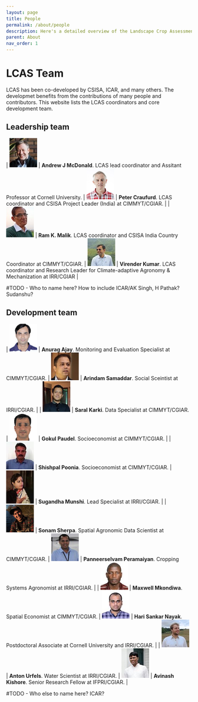```yaml
---
layout: page
title: People
permalink: /about/people
description: Here's a detailed overview of the Landscape Crop Assessment Survey (LCAS), it's modules and how it helps to collect big data that support sustainability transitions in agriculture. 
parent: About
nav_order: 1
---
```


# LCAS Team


LCAS has been co-developed by CSISA, ICAR, and many others. The developmet benefits from the contributions of many people and contributors. This website lists the LCAS coordinators and core development team.


## Leadership team

| ![](people/ajm.jpg) | **Andrew J McDonald**. LCAS lead coordinator and Assitant Professor at Cornell University. | ![](people/pc.jpg) | **Peter Craufurd**. LCAS coordinator and CSISA Project Leader (India) at CIMMYT/CGIAR. |
| ![](people/rkm.jpg) | **Ram K. Malik**. LCAS coordinator and CSISA India Country Coordinator at CIMMYT/CGIAR. | ![](people/vk.jpg) | **Virender Kumar**. LCAS coordinator and Research Leader for Climate-adaptive Agronomy & Mechanization at IRR/CGIAR |

#TODO - Who to name here? How to include ICAR/AK Singh, H Pathak? Sudanshu?

## Development team

| ![](people/aa.jpg) | **Anurag Ajay**. Monitoring and Evaluation Specialist at CIMMYT/CGIAR. | ![](people/as.jpg) | **Arindam Samaddar**. Social Sceintist at IRRI/CGIAR. |
| ![](people/sk.jpg) | **Saral Karki**. Data Specialist at CIMMYT/CGIAR. | ![](people/gp.jpg) | **Gokul Paudel**. Socioeconomist at CIMMYT/CGIAR. |
| ![](people/sp.jpg) | **Shishpal Poonia**. Socioeconomist at CIMMYT/CGIAR. | ![](people/sm.jpg) | **Sugandha Munshi**. Lead Specialist at IRRI/CGIAR. |
| ![](people/ss.jpg) | **Sonam Sherpa**. Spatial Agronomic Data Scientist at CIMMYT/CGIAR. | ![](people/pp.jpg) | **Panneerselvam Peramaiyan**. Cropping Systems Agronomist at IRRI/CGIAR. |
| ![](people/mm.jpg) | **Maxwell Mkondiwa**. Spatial Economist at CIMMYT/CGIAR. | ![](people/hsn.jpg) | **Hari Sankar Nayak**. Postdoctoral Associate at Cornell University and IRRI/CGIAR. |
| ![](people/au.jpg) | **Anton Urfels**. Water Scientist at IRRI/CGIAR. | ![](people/ak.jpg) | **Avinash Kishore**. Senior Research Fellow at IFPRI/CGIAR. |


#TODO - Who else to name here? ICAR?

